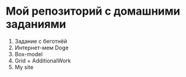# Мой репозиторий с домашними заданиями
1. Задание с беготнёй
2. Интернет-мем Doge
3. Box-model
4. Grid + AdditionalWork
5. My site


